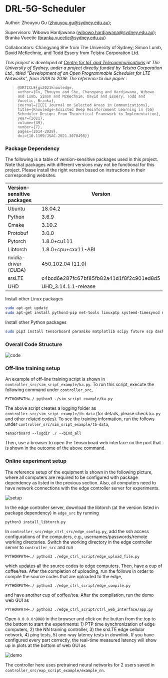 # DRL-5G-Scheduler

Author: Zhouyou Gu (zhouyou.gu@sydney.edu.au); 

Supervisors: Wibowo Hardjawana (wibowo.hardjawana@sydney.edu.au); Branka Vucetic (branka.vucetic@sydney.edu.au)

Collaborators: Changyang She from The University of Sydney; Simon Lumb, David McKechnie, and Todd Essery from Telstra Corporation Ltd.

*This project is developed at [Centre for IoT and Telecommunications](https://www.sydney.edu.au/engineering/our-research/internet-of-things/centre-for-iot-and-telecommunications.html) at The University of Sydney, under a project directly funded by Telstra Corporation Ltd., titled ”Development of an Open Programmable Scheduler for LTE Networks”, from 2018 to 2019. The reference to our paper :*

> ```
>@ARTICLE{gu2021knowledge,
>author={Gu, Zhouyou and She, Changyang and Hardjawana, Wibowo and Lumb, Simon and McKechnie, David and Essery, Todd and Vucetic, Branka},
>journal={IEEE Journal on Selected Areas in Communications}, 
>title={Knowledge-Assisted Deep Reinforcement Learning in {5G} Scheduler Design: From Theoretical Framework to Implementation}, 
>year={2021},
>volume={39},
>number={7},
>pages={2014-2028},
>doi={10.1109/JSAC.2021.3078498}}
> ```

### Package Dependency

The following is a table of version-sensitive packages used in this project. Note that packages with different versions may not be functional for this project. Please install the right version based on instructions in their corresponding websites.

| Version-sensitive packages | Version                                  |
| :------------------------- | ---------------------------------------- |
| Ubuntu                     | 18.04.2                                  |
| Python                     | 3.6.9                                    |
| Cmake                      | 3.10.2                                   |
| Protobuf                   | 3.0.0                                    |
| Pytorch                    | 1.8.0+cu111                              |
| Libtorch                   | 1.8.0+cpu+cxx11-ABI                      |
| nvidia-driver (CUDA)       | 450.102.04 (11.0)                        |
| srsLTE                     | c4bcd6e287fc67bf85fb82a41d1f8f2c901ed8d5 |
| UHD                        | UHD_3.14.1.1-release                     |

Install other Linux packages

```bash
sudo apt-get update
sudo apt-get install python3-pip net-tools linuxptp systemd-timesyncd ntp linux-lowlatency cmake build-essential libfftw3-dev libmbedtls-dev libboost-program-options-dev libconfig++-dev libsctp-dev libpcsclite-dev python3-pandas iperf
```

Install other Python packages

```bash
sudo pip3 install tensorboard paramiko matplotlib scipy future scp dash
```

### Overall Code Structure

![code](./controller_src/edge_ctrl_script/ctrl_web_interface/assets/code.png)

### Off-line training setup

An example of off-line training script is shown in `controller_src/sim_sript_example/ka.py`.  To run this script, execute the following command under `controller_src`, 

```shell
PYTHONPATH=./ python3 ./sim_script_example/ka.py
```

The above script creates a logging folder as `controller_src/sim_sript_example/tb-data` (for details, please check `ka.py` and other related codes). To see the training information, run the follows under `controller_src/sim_sript_example/tb-data`,

```shell
tensorboard --logdir ./ --bind_all
```

Then, use a browser to open the Tensorboad web interface on the port that is shown in the outcome of the above command.

### Online experiment setup

The reference setup of the equipment is shown in the following picture, where all computers are required to be configured with package dependency as listed in the previous section. Also, all computers need to have network connections with the edge controller server for experiments.

![setup](./controller_src/edge_ctrl_script/ctrl_web_interface/assets/ddrl.png)


In the edge controller server, download the libtorch (at the version listed in package dependency) in `edge_src` by running

```shell
python3 install_libtorch.py
```

In `controller_src/edge_ctrl_src/edge_config.py`, add the ssh access configurations of the computers, e.g., usernames/passwords/remote working directories. Switch the working directory in the edge controller server to `controller_src` and run

```shell
PYTHONPATH=./ python3 ./edge_ctrl_script/edge_upload_file.py
```

which updates all the source codes to edge computers. Then, have a cup of coffee/tea. After the completion of uploading, run the follows in order to compile the source codes that are uploaded to the edge,

```shell
PYTHONPATH=./ python3 ./edge_ctrl_script/edge_compile.py
```

and have another cup of coffee/tea. After the compilation, run the demo web GUI as

```shell
PYTHONPATH=./ python3 ./edge_ctrl_script/ctrl_web_interface/app.py
```

Open `0.0.0.0:8080` in the browser and click on the button from the top to the bottom to start the experiments: 1) PTP time synchronization of edge computers, 2) the NN training controller, 3) the srsLTE edge cellular network, 4) ping tests, 5) one-way latency tests in downlink. If you have configured every part correctly, the real-time measured latency will show up in plots at the bottom of web GUI as


![demo](./controller_src/edge_ctrl_script/ctrl_web_interface/assets/demo.png)



The controller here uses pretrained neural networks for 2 users saved in `controller_src/exp_script_example/example_nn`.
